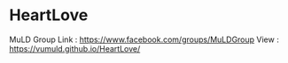 # HeartLove
MuLD Group 
Link : https://www.facebook.com/groups/MuLDGroup
View : https://vumuld.github.io/HeartLove/
